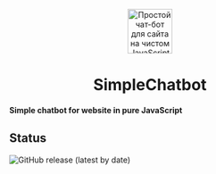 <p align="center">
  <a href="https://itchief.ru/javascript/chatbot-for-website">
    <img alt="Простой чат-бот для сайта на чистом JavaScript" src="https://github.com/itchief/SimpleChatbot/raw/main/itchief_logo.png" width="80">
  </a>
</p>
<h1 align="center">
  SimpleChatbot
</h1>

#### Simple chatbot for website in pure JavaScript

## Status

![GitHub release (latest by date)](https://img.shields.io/github/v/release/itchief/SimpleChatbot)
